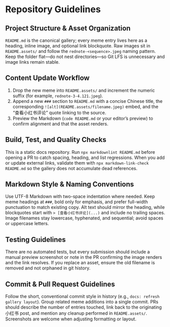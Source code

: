 # Repository Guidelines

## Project Structure & Asset Organization
`README.md` is the canonical gallery; every meme entry lives here as a heading, inline image, and optional link blockquote. Raw images sit in `README.assets/` and follow the `rednote-<sequence>.jpeg` naming pattern. Keep the folder flat—do not nest directories—so Git LFS is unnecessary and image links remain stable.

## Content Update Workflow
1. Drop the new meme into `README.assets/` and increment the numeric suffix (for example, `rednote-3-4.121.jpeg`).
2. Append a new `###` section to `README.md` with a concise Chinese title, the corresponding `![alt](README.assets/filename.jpeg)` embed, and the “查看小红书评论” quote linking to the source.
3. Preview the Markdown (`code README.md` or your editor’s preview) to confirm alignment and that the asset renders.

## Build, Test, and Quality Checks
This is a static docs repository. Run `npx markdownlint README.md` before opening a PR to catch spacing, heading, and list regressions. When you add or update external links, validate them with `npx markdown-link-check README.md` so the gallery does not accumulate dead references.

## Markdown Style & Naming Conventions
Use UTF-8 Markdown with two-space indentation where needed. Keep meme headings at `###`, bold only for emphasis, and prefer full-width punctuation to match existing copy. Alt text should mirror the heading, while blockquotes start with `> [查看小红书评论](...)` and include no trailing spaces. Image filenames stay lowercase, hyphenated, and sequential; avoid spaces or uppercase letters.

## Testing Guidelines
There are no automated tests, but every submission should include a manual preview screenshot or note in the PR confirming the image renders and the link resolves. If you replace an asset, ensure the old filename is removed and not orphaned in git history.

## Commit & Pull Request Guidelines
Follow the short, conventional commit style in history (e.g., `docs: refresh gallery layout`). Group related meme additions into a single commit. PRs should describe the number of entries touched, link back to the originating 小红书 post, and mention any cleanup performed in `README.assets/`. Screenshots are welcome when adjusting formatting or layout.
